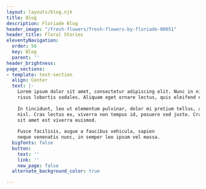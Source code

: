 ```yaml
---
layout: layouts/blog.njk
title: Blog
description: Floriade Blog
header_image: "/fresh-flowers/fresh-flowers-by-floriade-00051"
header_title: Floral Stories
eleventyNavigation:
  order: 56
  key: Blog
  parent: ''
header_brightness: 
page_sections:
- template: text-section
  align: Center
  text: |-
    Lorem ipsum dolor sit amet, consectetur adipiscing elit. Nunc in nisl non
    risus lobortis sodales. Aliquam eget ornare lectus, quis eleifend erat.
    
    In tincidunt, leo ut elementum pulvinar, dolor mi pretium tellus, a tempus justo eros rutrum
    nisl. Cras lectus ex, viverra non tempus id, posuere sed justo. Cras et nulla
    sit amet est viverra euismod.
    
    Fusce facilisis, augue a faucibus vehicula, sapien
    neque venenatis nunc, in semper leo ipsum vel massa.
  bigfonts: false
  button:
    text: ''
    link: ''
    new_page: false
  alternate_background_color: true

---
```

